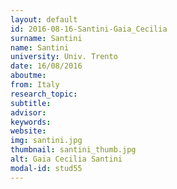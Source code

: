 ```yaml
---
layout: default 
id: 2016-08-16-Santini-Gaia_Cecilia
surname: Santini
name: Santini
university: Univ. Trento
date: 16/08/2016
aboutme: 
from: Italy
research_topic: 
subtitle: 
advisor: 
keywords: 
website: 
img: santini.jpg
thumbnail: santini_thumb.jpg
alt: Gaia Cecilia Santini
modal-id: stud55
---
```

